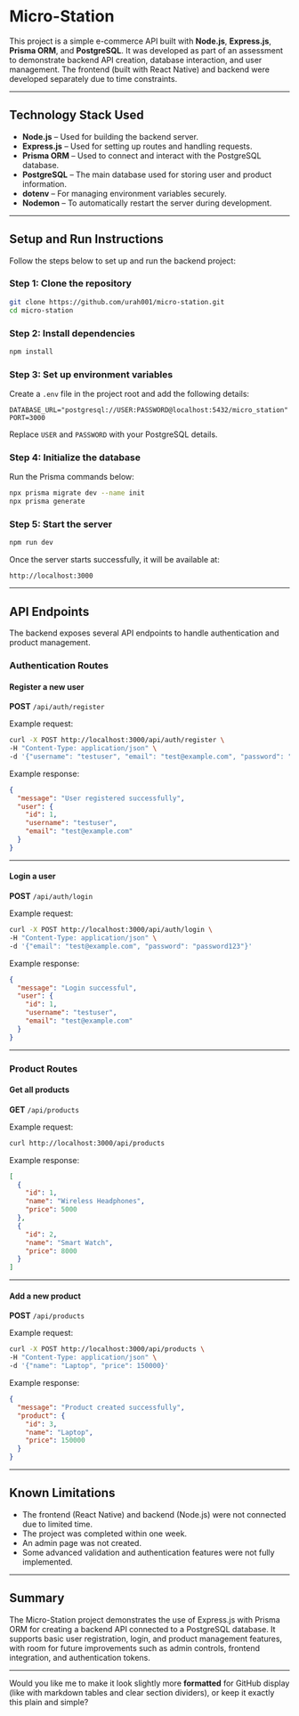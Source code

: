 # Micro-Station

This project is a simple e-commerce API built with **Node.js**, **Express.js**, **Prisma ORM**, and **PostgreSQL**.
It was developed as part of an assessment to demonstrate backend API creation, database interaction, and user management.
The frontend (built with React Native) and backend were developed separately due to time constraints.

---

## Technology Stack Used

- **Node.js** – Used for building the backend server.
- **Express.js** – Used for setting up routes and handling requests.
- **Prisma ORM** – Used to connect and interact with the PostgreSQL database.
- **PostgreSQL** – The main database used for storing user and product information.
- **dotenv** – For managing environment variables securely.
- **Nodemon** – To automatically restart the server during development.

---

## Setup and Run Instructions

Follow the steps below to set up and run the backend project:

### Step 1: Clone the repository

```bash
git clone https://github.com/urah001/micro-station.git
cd micro-station
```

### Step 2: Install dependencies

```bash
npm install
```

### Step 3: Set up environment variables

Create a `.env` file in the project root and add the following details:

```
DATABASE_URL="postgresql://USER:PASSWORD@localhost:5432/micro_station"
PORT=3000
```

Replace `USER` and `PASSWORD` with your PostgreSQL details.

### Step 4: Initialize the database

Run the Prisma commands below:

```bash
npx prisma migrate dev --name init
npx prisma generate
```

### Step 5: Start the server

```bash
npm run dev
```

Once the server starts successfully, it will be available at:

```
http://localhost:3000
```

---

## API Endpoints

The backend exposes several API endpoints to handle authentication and product management.

### Authentication Routes

#### Register a new user

**POST** `/api/auth/register`

Example request:

```bash
curl -X POST http://localhost:3000/api/auth/register \
-H "Content-Type: application/json" \
-d '{"username": "testuser", "email": "test@example.com", "password": "password123"}'
```

Example response:

```json
{
  "message": "User registered successfully",
  "user": {
    "id": 1,
    "username": "testuser",
    "email": "test@example.com"
  }
}
```

---

#### Login a user

**POST** `/api/auth/login`

Example request:

```bash
curl -X POST http://localhost:3000/api/auth/login \
-H "Content-Type: application/json" \
-d '{"email": "test@example.com", "password": "password123"}'
```

Example response:

```json
{
  "message": "Login successful",
  "user": {
    "id": 1,
    "username": "testuser",
    "email": "test@example.com"
  }
}
```

---

### Product Routes

#### Get all products

**GET** `/api/products`

Example request:

```bash
curl http://localhost:3000/api/products
```

Example response:

```json
[
  {
    "id": 1,
    "name": "Wireless Headphones",
    "price": 5000
  },
  {
    "id": 2,
    "name": "Smart Watch",
    "price": 8000
  }
]
```

---

#### Add a new product

**POST** `/api/products`

Example request:

```bash
curl -X POST http://localhost:3000/api/products \
-H "Content-Type: application/json" \
-d '{"name": "Laptop", "price": 150000}'
```

Example response:

```json
{
  "message": "Product created successfully",
  "product": {
    "id": 3,
    "name": "Laptop",
    "price": 150000
  }
}
```

---

## Known Limitations

- The frontend (React Native) and backend (Node.js) were not connected due to limited time.
- The project was completed within one week.
- An admin page was not created.
- Some advanced validation and authentication features were not fully implemented.

---

## Summary

The Micro-Station project demonstrates the use of Express.js with Prisma ORM for creating a backend API connected to a PostgreSQL database.
It supports basic user registration, login, and product management features, with room for future improvements such as admin controls, frontend integration, and authentication tokens.

---

Would you like me to make it look slightly more **formatted** for GitHub display (like with markdown tables and clear section dividers), or keep it exactly this plain and simple?
